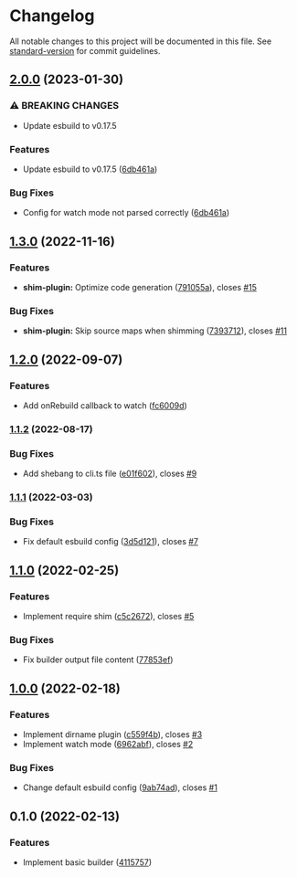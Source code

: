 # Changelog

All notable changes to this project will be documented in this file. See [standard-version](https://github.com/conventional-changelog/standard-version) for commit guidelines.

## [2.0.0](https://github.com/beyerleinf/esbuild-azure-functions/compare/v1.3.0...v2.0.0) (2023-01-30)


### ⚠ BREAKING CHANGES

* Update esbuild to v0.17.5

### Features

* Update esbuild to v0.17.5 ([6db461a](https://github.com/beyerleinf/esbuild-azure-functions/commit/6db461a5aa3efe9c49a6b5a5476aa705d5c3ea92))


### Bug Fixes

* Config for watch mode not parsed correctly ([6db461a](https://github.com/beyerleinf/esbuild-azure-functions/commit/6db461a5aa3efe9c49a6b5a5476aa705d5c3ea92))

## [1.3.0](https://github.com/beyerleinf/esbuild-azure-functions/compare/v1.2.0...v1.3.0) (2022-11-16)


### Features

* **shim-plugin:** Optimize code generation ([791055a](https://github.com/beyerleinf/esbuild-azure-functions/commit/791055ae3574d879b45ad205e41701f0d2d59905)), closes [#15](https://github.com/beyerleinf/esbuild-azure-functions/issues/15)


### Bug Fixes

* **shim-plugin:** Skip source maps when shimming ([7393712](https://github.com/beyerleinf/esbuild-azure-functions/commit/73937128686605e4125655f370e75dee376e814b)), closes [#11](https://github.com/beyerleinf/esbuild-azure-functions/issues/11)

## [1.2.0](https://github.com/beyerleinf/esbuild-azure-functions/compare/v1.1.2...v1.2.0) (2022-09-07)


### Features

* Add onRebuild callback to watch ([fc6009d](https://github.com/beyerleinf/esbuild-azure-functions/commit/fc6009dfe621b094f29634dd59505a936d9b8984))

### [1.1.2](https://github.com/beyerleinf/esbuild-azure-functions/compare/v1.1.1...v1.1.2) (2022-08-17)


### Bug Fixes

* Add shebang to cli.ts file ([e01f602](https://github.com/beyerleinf/esbuild-azure-functions/commit/e01f602a032a37187be9a4258c9ea3091736f32f)), closes [#9](https://github.com/beyerleinf/esbuild-azure-functions/issues/9)

### [1.1.1](https://github.com/beyerleinf/esbuild-azure-functions/compare/v1.1.0...v1.1.1) (2022-03-03)


### Bug Fixes

* Fix default esbuild config ([3d5d121](https://github.com/beyerleinf/esbuild-azure-functions/commit/3d5d1216a5113ebf69aec2611e53e836bf1aea96)), closes [#7](https://github.com/beyerleinf/esbuild-azure-functions/issues/7)

## [1.1.0](https://github.com/beyerleinf/esbuild-azure-functions/compare/v1.0.0...v1.1.0) (2022-02-25)


### Features

* Implement require shim ([c5c2672](https://github.com/beyerleinf/esbuild-azure-functions/commit/c5c26724bc785dfb39cd904261045ab351f30fa8)), closes [#5](https://github.com/beyerleinf/esbuild-azure-functions/issues/5)


### Bug Fixes

* Fix builder output file content ([77853ef](https://github.com/beyerleinf/esbuild-azure-functions/commit/77853ef70df5aac0bafb69cbfa6b62c4a44c7e4e))

## [1.0.0](https://github.com/beyerleinf/esbuild-azure-functions/compare/v0.1.0...v1.0.0) (2022-02-18)


### Features

* Implement dirname plugin ([c559f4b](https://github.com/beyerleinf/esbuild-azure-functions/commit/c559f4b237e9831b67289da7b1fedd83828cab80)), closes [#3](https://github.com/beyerleinf/esbuild-azure-functions/issues/3)
* Implement watch mode ([6962abf](https://github.com/beyerleinf/esbuild-azure-functions/commit/6962abf29f265d4af333e5e17a0063de264de94e)), closes [#2](https://github.com/beyerleinf/esbuild-azure-functions/issues/2)


### Bug Fixes

* Change default esbuild config ([9ab74ad](https://github.com/beyerleinf/esbuild-azure-functions/commit/9ab74adb3e2705a5e6a744bcbb907cdb5b566abc)), closes [#1](https://github.com/beyerleinf/esbuild-azure-functions/issues/1)

## 0.1.0 (2022-02-13)


### Features

* Implement basic builder ([4115757](https://github.com/beyerleinf/esbuild-azure-functions/commit/41157576560fff86f526a3c9bdfa1992d92255c0))
